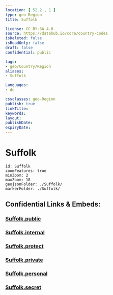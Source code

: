 ```yaml
---
location: [ 52.2 , 1 ] 
type: geo-Region
title: Suffolk

license: CC BY-SA 4.0
source: https://datahub.io/core/country-codes
isDeleted: false
isReadOnly: false
draft: false
confidential: public

tags:
- geo/Country/Region
aliases:
- Suffolk

Languages:
- de

cssclasses: geo-Region
publish: true
linkTitle: 
keywords: 
layout: 
publishDate: 
expiryDate: 
---
```


# Suffolk

```leaflet
id: Suffolk
zoomFeatures: true 
minZoom: 2 
maxZoom: 18
geojsonFolder: ./Suffolk/
markerFolder: ./Suffolk/
```


## Confidential Links & Embeds: 

### [Suffolk.public](/_public/\Earth\Continent\Europe\Europe~North\UK\England\Regions~England\East_of_EnglandSuffolk.public.md) 

### [Suffolk.internal](/_internal/\Earth\Continent\Europe\Europe~North\UK\England\Regions~England\East_of_EnglandSuffolk.internal.md) 

### [Suffolk.protect](/_protect/\Earth\Continent\Europe\Europe~North\UK\England\Regions~England\East_of_EnglandSuffolk.protect.md) 

### [Suffolk.private](/_private/\Earth\Continent\Europe\Europe~North\UK\England\Regions~England\East_of_EnglandSuffolk.private.md) 

### [Suffolk.personal](/_personal/\Earth\Continent\Europe\Europe~North\UK\England\Regions~England\East_of_EnglandSuffolk.personal.md) 

### [Suffolk.secret](/_secret/\Earth\Continent\Europe\Europe~North\UK\England\Regions~England\East_of_EnglandSuffolk.secret.md)

